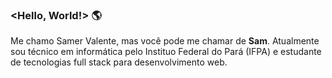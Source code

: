 ### <Hello, World!> 🌎

Me chamo Samer Valente, mas você pode me chamar de **Sam**. Atualmente sou técnico em informática pelo Instituo Federal do Pará (IFPA) e estudante de tecnologias full stack para desenvolvimento web.

